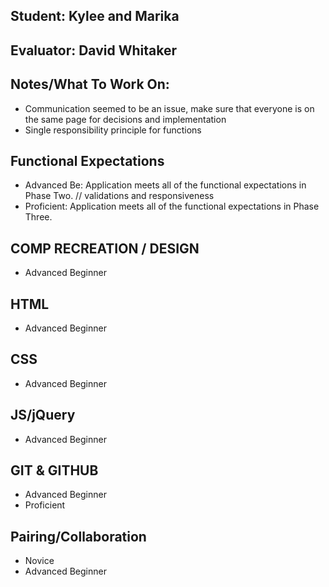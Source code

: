 ## Student: Kylee and Marika
## Evaluator: David Whitaker
## Notes/What To Work On:

* Communication seemed to be an issue, make sure that everyone is on the same page for decisions and implementation
* Single responsibility principle for functions

## Functional Expectations

* Advanced Be: Application meets all of the functional expectations in Phase Two.
  // validations and responsiveness
* Proficient: Application meets all of the functional expectations in Phase Three.

## COMP RECREATION / DESIGN

* Advanced Beginner  

## HTML

* Advanced Beginner  

## CSS

* Advanced Beginner  

## JS/jQuery

* Advanced Beginner  

## GIT & GITHUB

* Advanced Beginner  
* Proficient  

## Pairing/Collaboration

* Novice
* Advanced Beginner  

